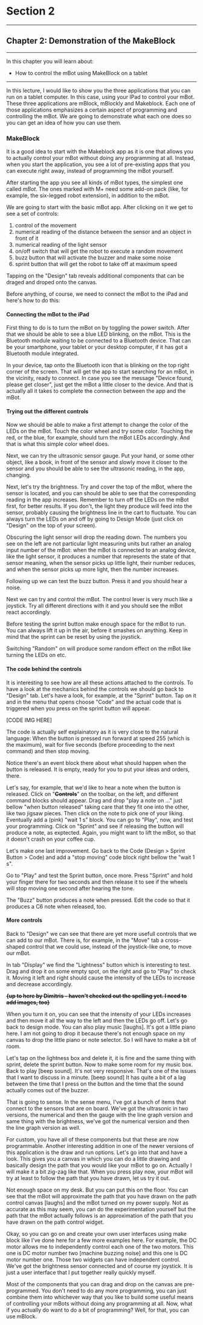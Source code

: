 # Section 2

---

## Chapter 2: Demonstration of the MakeBlock

---

In this chapter you will learn about:

* How to control the mBot using MakeBlock on a tablet

---

In this lecture, I would like to show you the three applications that you can run on a tablet computer. In this case, using your IPad to control your mBot. These three applications are mBlock, mBlockly and Makeblock. Each one of those applications emphasizes a certain aspect of programming and controlling the mBot. We are going to demonstrate what each one does so you can get an idea of how you can use them.

### MakeBlock

It is a good idea to start with the Makeblock app as it is one that allows you to actually control your mBot without doing any programming at all. Instead, when you start the application, you see a lot of pre-existing apps that you can execute right away, instead of programming the mBot yourself.

After starting the app you see all kinds of mBot types, the simplest one called _mBot_. The ones marked with M+ need some add-on pack \(like, for example, the six-legged robot extension\), in addition to the mBot.

We are going to start with the basic mBot app. After clicking on it we get to see a set of controls:

1. control of the movement
2. numerical reading of the distance between the sensor and an object in front of it
3. numerical reading of the light sensor
4. on/off switch that will get the robot to execute a random movement
5. buzz button that will activate the buzzer and make some noise
6. sprint button that will get the robot to take off at maximum speed

Tapping on the "Design" tab reveals additional components that can be draged and droped onto the canvas.

Before anything, of course, we need to connect the mBot to the iPad and here's how to do this:

#### Connecting the mBot to the iPad

First thing to do is to turn the mBot on by toggling the power switch. After that we should be able to see a blue LED blinking, on the mBot. This is the Bluetooth module waiting to be connected to a Bluetooth device. That can be your smartphone, your tablet or your desktop computer, if it has got a Bluetooth module integrated.

In your device, tap onto the Bluetooth icon that is blinking on the top right corner of the screen. That will get the app to start searching for an mBot, in the vicinity, ready to connect. In case you see the message "Device found, please get closer", just get the mBot a little closer to the device. And that is actually all it takes to complete the connection between the app and the mBot.

#### Trying out the different controls

Now we should be able to make a first attempt to change the color of the LEDs on the mBot. Touch the color wheel and try some color. Touching the red, or the blue, for example, should turn the mBot LEDs accordingly. And that is what this simple color wheel does.

Next, we can try the ultrasonic sensor gauge. Put your hand, or some other object, like a book, in front of the sensor and slowly move it closer to the sensor and you should be able to see the ultrasonic reading, in the app, changing.

Next, let's try the brightness. Try and cover the top of the mBot, where the sensor is located, and you can should be able to see that the corresponding reading in the app increases. Remember to turn off the LEDs on the mBot first, for better results. If you don't, the light they produce will feed into the sensor, probably causing the brightness line in the cart to fluctuate. You can always turn the LEDs on and off by going to Design Mode \(just click on "Design" on the top of your screen\).

Obscuring the light sensor will drop the reading down. The numbers you see on the left are not particular light measuring units but rather an analog input number of the mBot: when the mBot is connected to an analog device, like the light sensor, it produces a number that represents the state of that sensor meaning, when the sensor picks up little light, their number reduces, and when the sensor picks up more light, then the number increases.

Following up we can test the buzz button. Press it and you should hear a noise.

Next we can try and control the mBot. The control lever is very much like a joystick. Try all different directions with it and you should see the mBot react accordingly.

Before testing the sprint button make enough space for the mBot to run. You can always lift it up in the air, before it smashes on anything. Keep in mind that the sprint can be reset by using the joystick.

Switching "Random" on will produce some random effect on the mBot like turning the LEDs on etc.

#### The code behind the controls

It is interesting to see how are all these actions attached to the controls. To have a look at the mechanics behind the controls we should go back to "Design" tab. Let's have a look, for example, at the "Sprint" button. Tap on it and in the menu that opens choose "Code" and the actual code that is triggered when you press on the sprint button will appear.

\[CODE IMG HERE\]

The code is actually self explainatory as it is very close to the natural language: When the button is pressed run forward at speed 255 \(which is the maximum\), wait for five seconds \(before proceeding to the next command\) and then stop moving.

Notice there's an event block there about what should happen when the button is released. It is empty, ready for you to put your ideas and orders, there.

Let's say, for example, that we'd like to hear a note when the button is released. Click on "~~**Controls**~~" on the toolbar, on the left, and different command blocks should appear. Drag and drop "play a note on ..." just bellow "when button released" taking care that they fit one into the other, like two jigsaw pieces. Then click on the note to pick one of your liking. Eventually add a \(pink\) "wait 1 s" block. You can go to "Play", now, and test your programming. Click on "Sprint" and see if releasing the button will produce a note, as exptected. Again, you might want to lift the mBot, so that it doesn't crash on your coffee cup.

Let's make one last improvement. Go back to the Code \(Design &gt; Sprint Button &gt; Code\) and add a "stop moving" code block right bellow the "wait 1 s".

Go to "Play" and test the Sprint button, once more. Press "Sprint" and hold your finger there for two seconds and then release it to see if the wheels will stop moving one second after hearing the tone.

The "Buzz" button produces a note when pressed. Edit the code so that it produces a C6 note when released, too.

#### More controls

Back to "Design" we can see that there are yet more usefull controls that we can add to our mBot. There is, for example, in the "Move" tab a cross-shaped control that we could use, instead of the joystick-like one, to move our mBot.

In tab "Display" we find the "Lightness" button which is interesting to test. Drag and drop it on some empty spot, on the right and go to "Play" to check it. Moving it left and right should cause the intensity of the LEDs to increase and decrease accordingly.

~~**{up to here by Dimitris - haven't checked out the spelling yet. I need to add images, too}**~~

When you turn it on, you can see that the intensity of your LEDs increases and then move it all the way to the left and then the LEDs go off. Let's go back to design mode. You can also play music \[laughs\]. It's got a little piano here. I am not going to drop it because there's not enough space on my canvas to drop the little piano or note selector. So I will have to make a bit of room.

Let's tap on the lightness box and delete it, it is fine and the same thing with sprint, delete the sprint button. Now to make some room for my music box. Back to play \[beep sound\]. It's not very responsive. That's one of the issues that I want to discuss in a minute. \[beep sound\] It has quite a bit of a lag between the time that I press on the button and the time that the sound actually comes out of the buzzer.

That is going to sense. In the sense menu, I've got a bunch of items that connect to the sensors that are on board. We've got the ultrasonic in two versions, the numerical and then the gauge with the line graph version and same thing with the brightness, we've got the numerical version and then the line graph version as well.

For custom, you have all of these components but that these are now programmable. Another interesting addition in one of the newer versions of this application is the draw and run options. Let's go into that and have a look. This gives you a canvas in which you can do a little drawing and basically design the path that you would like your mBot to go on. Actually I will make it a bit zig-zag like that. When you press play now, your mBot will try at least to follow the path that you have drawn, let us try it out.

Not enough space on my desk. But you can put this on the floor. You can see that the mBot will approximate the path that you have drawn on the path control canvas \[laughs\] and the mBot turned on my power supply. Not as accurate as this may seem, you can do the experimentation yourself but the path that the mBot actually follows is an approximation of the path that you have drawn on the path control widget.

Okay, so you can go on and create your own user interfaces using make block like I've done here for a few more examples here. For example, the DC motor allows me to independently control each one of the two motors. This one is DC motor number two \[machine buzzing noise\] and this one is DC motor number one. Those two widgets can have independent control. We've got the brightness sensor connected and of course my joystick. It is just a user interface that I put together really quickly myself.

Most of the components that you can drag and drop on the canvas are pre-programmed. You don't need to do any more programming, you can just combine them into whichever way that you like to build some useful means of controlling your mBots without doing any programming at all. Now, what if you actually do want to do a bit of programming? Well, for that, you can use mBlock.

